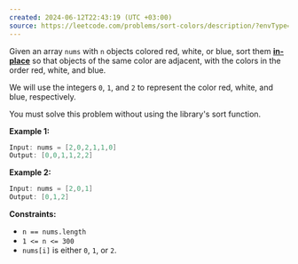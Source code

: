 ```yaml
---
created: 2024-06-12T22:43:19 (UTC +03:00)
source: https://leetcode.com/problems/sort-colors/description/?envType=daily-question&envId=2024-06-12
---
```

Given an array `nums` with `n` objects colored red, white, or blue, sort them **[in-place](https://en.wikipedia.org/wiki/In-place_algorithm)** so that objects of the same color are adjacent, with the colors in the order red, white, and blue.

We will use the integers `0`, `1`, and `2` to represent the color red, white, and blue, respectively.

You must solve this problem without using the library's sort function.


**Example 1:**

``` Java
Input: nums = [2,0,2,1,1,0]
Output: [0,0,1,1,2,2]
```


**Example 2:**

``` Java
Input: nums = [2,0,1]
Output: [0,1,2]
```


**Constraints:**

-   `n == nums.length`
-   `1 <= n <= 300`
-   `nums[i]` is either `0`, `1`, or `2`.
